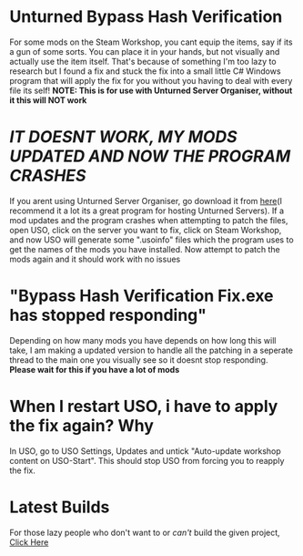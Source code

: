 # Unturned Bypass Hash Verification
For some mods on the Steam Workshop, you cant equip the items, say if its a gun of some sorts. You can place it in your hands, but not visually and actually use the item itself. That's because of something I'm too lazy to research but I found a fix and stuck the fix into a small little C# Windows program that will apply the fix for you without you having to deal with every file its self! **NOTE: This is for use with Unturned Server Organiser, without it this will NOT work**
# _IT DOESNT WORK, MY MODS UPDATED AND NOW THE PROGRAM CRASHES_
If you arent using Unturned Server Organiser, go download it from [here](https://unturned-server-organiser.com/)(I recommend it a lot its a great program for hosting Unturned Servers). If a mod updates and the program crashes when attempting to patch the files, open USO, click on the server you want to fix, click on Steam Workshop, and now USO will generate some ".usoinfo" files which the program uses to get the names of the mods you have installed. Now attempt to patch the mods again and it should work with no issues
# "Bypass Hash Verification Fix.exe has stopped responding"
Depending on how many mods you have depends on how long this will take, I am making a updated version to handle all the patching in a seperate thread to the main one you visually see so it doesnt stop responding. **Please wait for this if you have a lot of mods**
# When I restart USO, i have to apply the fix again? Why
In USO, go to USO Settings, Updates and untick "Auto-update workshop content on USO-Start". This should stop USO from forcing you to reapply the fix. 
# Latest Builds
For those lazy people who don't want to or _can't_ build the given project, [Click Here](https://github.com/Like50Wizards/UnturnedBypassHashVerification/releases/tag/BHV)
